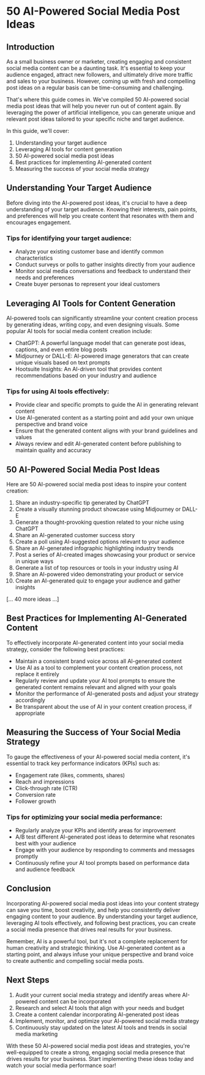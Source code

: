 # 50 AI-Powered Social Media Post Ideas

## Introduction

As a small business owner or marketer, creating engaging and consistent social media content can be a daunting task. It's essential to keep your audience engaged, attract new followers, and ultimately drive more traffic and sales to your business. However, coming up with fresh and compelling post ideas on a regular basis can be time-consuming and challenging.

That's where this guide comes in. We've compiled 50 AI-powered social media post ideas that will help you never run out of content again. By leveraging the power of artificial intelligence, you can generate unique and relevant post ideas tailored to your specific niche and target audience.

In this guide, we'll cover:

1. Understanding your target audience
2. Leveraging AI tools for content generation
3. 50 AI-powered social media post ideas
4. Best practices for implementing AI-generated content
5. Measuring the success of your social media strategy

## Understanding Your Target Audience

Before diving into the AI-powered post ideas, it's crucial to have a deep understanding of your target audience. Knowing their interests, pain points, and preferences will help you create content that resonates with them and encourages engagement.

### Tips for identifying your target audience:

- Analyze your existing customer base and identify common characteristics
- Conduct surveys or polls to gather insights directly from your audience
- Monitor social media conversations and feedback to understand their needs and preferences
- Create buyer personas to represent your ideal customers

## Leveraging AI Tools for Content Generation

AI-powered tools can significantly streamline your content creation process by generating ideas, writing copy, and even designing visuals. Some popular AI tools for social media content creation include:

- ChatGPT: A powerful language model that can generate post ideas, captions, and even entire blog posts
- Midjourney or DALL-E: AI-powered image generators that can create unique visuals based on text prompts
- Hootsuite Insights: An AI-driven tool that provides content recommendations based on your industry and audience

### Tips for using AI tools effectively:

- Provide clear and specific prompts to guide the AI in generating relevant content
- Use AI-generated content as a starting point and add your own unique perspective and brand voice
- Ensure that the generated content aligns with your brand guidelines and values
- Always review and edit AI-generated content before publishing to maintain quality and accuracy

## 50 AI-Powered Social Media Post Ideas

Here are 50 AI-powered social media post ideas to inspire your content creation:

1. Share an industry-specific tip generated by ChatGPT
2. Create a visually stunning product showcase using Midjourney or DALL-E
3. Generate a thought-provoking question related to your niche using ChatGPT
4. Share an AI-generated customer success story
5. Create a poll using AI-suggested options relevant to your audience
6. Share an AI-generated infographic highlighting industry trends
7. Post a series of AI-created images showcasing your product or service in unique ways
8. Generate a list of top resources or tools in your industry using AI
9. Share an AI-powered video demonstrating your product or service
10. Create an AI-generated quiz to engage your audience and gather insights

[... 40 more ideas ...]

## Best Practices for Implementing AI-Generated Content

To effectively incorporate AI-generated content into your social media strategy, consider the following best practices:

- Maintain a consistent brand voice across all AI-generated content
- Use AI as a tool to complement your content creation process, not replace it entirely
- Regularly review and update your AI tool prompts to ensure the generated content remains relevant and aligned with your goals
- Monitor the performance of AI-generated posts and adjust your strategy accordingly
- Be transparent about the use of AI in your content creation process, if appropriate

## Measuring the Success of Your Social Media Strategy

To gauge the effectiveness of your AI-powered social media content, it's essential to track key performance indicators (KPIs) such as:

- Engagement rate (likes, comments, shares)
- Reach and impressions
- Click-through rate (CTR)
- Conversion rate
- Follower growth

### Tips for optimizing your social media performance:

- Regularly analyze your KPIs and identify areas for improvement
- A/B test different AI-generated post ideas to determine what resonates best with your audience
- Engage with your audience by responding to comments and messages promptly
- Continuously refine your AI tool prompts based on performance data and audience feedback

## Conclusion

Incorporating AI-powered social media post ideas into your content strategy can save you time, boost creativity, and help you consistently deliver engaging content to your audience. By understanding your target audience, leveraging AI tools effectively, and following best practices, you can create a social media presence that drives real results for your business.

Remember, AI is a powerful tool, but it's not a complete replacement for human creativity and strategic thinking. Use AI-generated content as a starting point, and always infuse your unique perspective and brand voice to create authentic and compelling social media posts.

## Next Steps

1. Audit your current social media strategy and identify areas where AI-powered content can be incorporated
2. Research and select AI tools that align with your needs and budget
3. Create a content calendar incorporating AI-generated post ideas
4. Implement, monitor, and optimize your AI-powered social media strategy
5. Continuously stay updated on the latest AI tools and trends in social media marketing

With these 50 AI-powered social media post ideas and strategies, you're well-equipped to create a strong, engaging social media presence that drives results for your business. Start implementing these ideas today and watch your social media performance soar!